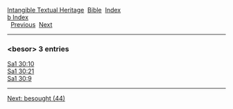 [Intangible Textual Heritage](../../index)  [Bible](../index) 
[Index](index)   
[b Index](_b_)  
  [Previous](c01330)  [Next](c01332) 

------------------------------------------------------------------------

### &lt;besor&gt; 3 entries

[Sa1 30:10](../kjv/sa1030.htm#010)  
[Sa1 30:21](../kjv/sa1030.htm#021)  
[Sa1 30:9](../kjv/sa1030.htm#009)  

------------------------------------------------------------------------

[Next: besought (44)](c01332)
